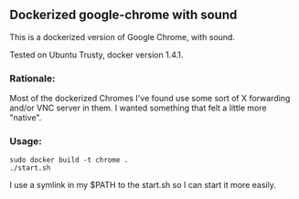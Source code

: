 ## Dockerized google-chrome with sound

This is a dockerized version of Google Chrome, with sound.

Tested on Ubuntu Trusty, docker version 1.4.1.

### Rationale:

Most of the dockerized Chromes I've found use some sort of X forwarding and/or VNC server in them.  I wanted something that felt a little more "native".

### Usage:
    sudo docker build -t chrome .
    ./start.sh

I use a symlink in my $PATH to the start.sh so I can start it more easily.


    
